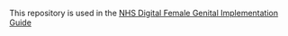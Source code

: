 This repository is used in the [NHS Digital Female Genital Implementation Guide ](https://simplifier.net/FGM/~guides) 
